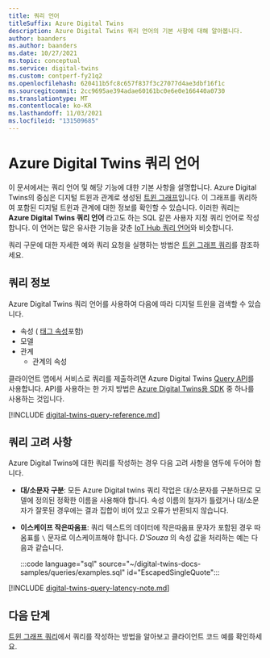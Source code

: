 ```yaml
---
title: 쿼리 언어
titleSuffix: Azure Digital Twins
description: Azure Digital Twins 쿼리 언어의 기본 사항에 대해 알아봅니다.
author: baanders
ms.author: baanders
ms.date: 10/27/2021
ms.topic: conceptual
ms.service: digital-twins
ms.custom: contperf-fy21q2
ms.openlocfilehash: 620411b5fc8c657f837f3c27077d4ae3dbf16f1c
ms.sourcegitcommit: 2cc9695ae394adae60161bc0e6e0e166440a0730
ms.translationtype: MT
ms.contentlocale: ko-KR
ms.lasthandoff: 11/03/2021
ms.locfileid: "131509685"
---
```

# <a name="azure-digital-twins-query-language"></a>Azure Digital Twins 쿼리 언어

이 문서에서는 쿼리 언어 및 해당 기능에 대한 기본 사항을 설명합니다. Azure Digital Twins의 중심은 디지털 트윈과 관계로 생성된 [트윈 그래프](concepts-twins-graph.md)입니다. 이 그래프를 쿼리하여 포함된 디지털 트윈과 관계에 대한 정보를 확인할 수 있습니다. 이러한 쿼리는 **Azure Digital Twins 쿼리 언어** 라고도 하는 SQL 같은 사용자 지정 쿼리 언어로 작성합니다. 이 언어는 많은 유사한 기능을 갖춘 [IoT Hub 쿼리 언어](../iot-hub/iot-hub-devguide-query-language.md)와 비슷합니다.

쿼리 구문에 대한 자세한 예와 쿼리 요청을 실행하는 방법은 [트윈 그래프 쿼리](how-to-query-graph.md)를 참조하세요.

## <a name="about-the-queries"></a>쿼리 정보

Azure Digital Twins 쿼리 언어를 사용하여 다음에 따라 디지털 트윈을 검색할 수 있습니다.
* 속성 ( [태그 속성](how-to-use-tags.md)포함)
* 모델
* 관계
  - 관계의 속성

클라이언트 앱에서 서비스로 쿼리를 제출하려면 Azure Digital Twins [Query API](/rest/api/digital-twins/dataplane/query)를 사용합니다. API를 사용하는 한 가지 방법은 [Azure Digital Twins용 SDK](concepts-apis-sdks.md#overview-data-plane-apis) 중 하나를 사용하는 것입니다.

[!INCLUDE [digital-twins-query-reference.md](../../includes/digital-twins-query-reference.md)]

## <a name="considerations-for-querying"></a>쿼리 고려 사항

Azure Digital Twins에 대한 쿼리를 작성하는 경우 다음 고려 사항을 염두에 두어야 합니다.
* **대/소문자 구분**: 모든 Azure Digital twins 쿼리 작업은 대/소문자를 구분하므로 모델에 정의된 정확한 이름을 사용해야 합니다. 속성 이름의 철자가 틀렸거나 대/소문자가 잘못된 경우에는 결과 집합이 비어 있고 오류가 반환되지 않습니다.
* **이스케이프 작은따옴표**: 쿼리 텍스트의 데이터에 작은따옴표 문자가 포함된 경우 따옴표를 `\` 문자로 이스케이프해야 합니다. *D'Souza* 의 속성 값을 처리하는 예는 다음과 같습니다.

  :::code language="sql" source="~/digital-twins-docs-samples/queries/examples.sql" id="EscapedSingleQuote":::

[!INCLUDE [digital-twins-query-latency-note.md](../../includes/digital-twins-query-latency-note.md)]

## <a name="next-steps"></a>다음 단계

[트윈 그래프 쿼리](how-to-query-graph.md)에서 쿼리를 작성하는 방법을 알아보고 클라이언트 코드 예를 확인하세요.